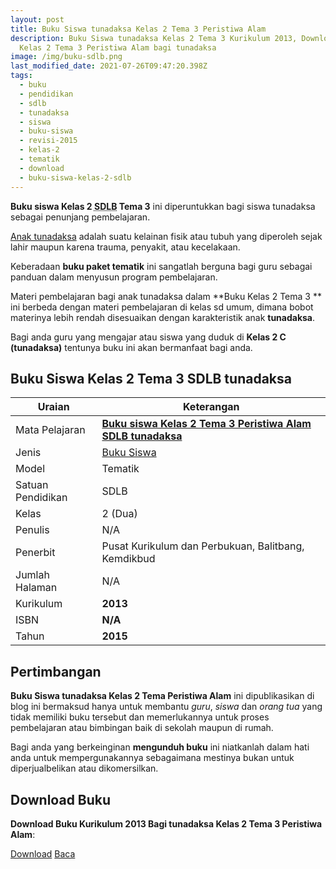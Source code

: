 ```yaml
---
layout: post
title: Buku Siswa tunadaksa Kelas 2 Tema 3 Peristiwa Alam
description: Buku Siswa tunadaksa Kelas 2 Tema 3 Kurikulum 2013, Download buku
  Kelas 2 Tema 3 Peristiwa Alam bagi tunadaksa
image: /img/buku-sdlb.png
last_modified_date: 2021-07-26T09:47:20.398Z
tags:
  - buku
  - pendidikan
  - sdlb
  - tunadaksa
  - siswa
  - buku-siswa
  - revisi-2015
  - kelas-2
  - tematik
  - download
  - buku-siswa-kelas-2-sdlb
---
```



**Buku siswa Kelas 2 <abbr title="Sekolah Dasar Luar Biasa">SDLB</abbr> Tema 3** ini diperuntukkan bagi siswa tunadaksa sebagai penunjang pembelajaran.

[Anak tunadaksa](/teori/pengertian-tunadaksa-menurut-ahli) adalah suatu kelainan fisik atau tubuh yang diperoleh sejak lahir maupun karena trauma, penyakit, atau kecelakaan.

Keberadaan **buku paket tematik** ini sangatlah berguna bagi guru sebagai panduan dalam menyusun program pembelajaran.

Materi pembelajaran bagi anak tunadaksa dalam **Buku Kelas 2 Tema 3 ** ini berbeda dengan materi pembelajaran di kelas sd umum, dimana bobot materinya lebih rendah disesuaikan dengan karakteristik anak **tunadaksa**.

Bagi anda guru yang mengajar atau siswa yang duduk di **Kelas 2 C (tunadaksa)** tentunya buku ini akan bermanfaat bagi anda.

## Buku Siswa Kelas 2 Tema 3 SDLB tunadaksa  

|Uraian|Keterangan|
| --- | --- |
|Mata Pelajaran|<a href="/bse/buku-siswa-tunadaksa-kelas-2-tema-3-peristiwa-alam" title="Buku siswa Kelas 2 Tema 3 Peristiwa Alam SDLB tunadaksa"><strong>Buku siswa Kelas 2 Tema 3 Peristiwa Alam SDLB tunadaksa</strong></a>|
|Jenis|<a href="/bse" title="Buku Siswa" target="_blank">Buku Siswa</a>|
|Model|Tematik|
|Satuan Pendidikan|SDLB|
|Kelas|2 (Dua)|
|Penulis|N/A|
|Penerbit|Pusat Kurikulum dan Perbukuan, Balitbang, Kemdikbud|
|Jumlah Halaman|N/A|
|Kurikulum|<strong>2013</strong>|
|ISBN|<strong>N/A</strong>|
|Tahun|<strong>2015</strong>|

## Pertimbangan
**Buku Siswa tunadaksa Kelas 2 Tema Peristiwa Alam** ini dipublikasikan di blog ini bermaksud hanya untuk membantu _guru_, _siswa_ dan _orang tua_ yang tidak memiliki buku tersebut dan memerlukannya untuk proses pembelajaran atau bimbingan baik di sekolah maupun di rumah.

Bagi anda yang berkeinginan <b>mengunduh buku</b> ini niatkanlah dalam hati anda untuk mempergunakannya sebagaimana mestinya bukan untuk diperjualbelikan atau dikomersilkan.
  
## Download Buku
**Download Buku Kurikulum 2013 Bagi tunadaksa Kelas 2 Tema 3 Peristiwa Alam**:
<p class="center"><a class="button download" href="https://docs.google.com/uc?export=download&id=1qkgizYdA_ZXb43JQG2oLA_V_dprDvkPR" rel="nofollow" target="_blank" title="Download Buku Siswa tunadaksa Kelas 2 Tema Peristiwa Alam">Download</a>
<a class="button demo open-dialog" href="https://drive.google.com/file/d/1qkgizYdA_ZXb43JQG2oLA_V_dprDvkPR/preview" rel="nofollow" target="_blank" title="Download">Baca</a></p>

